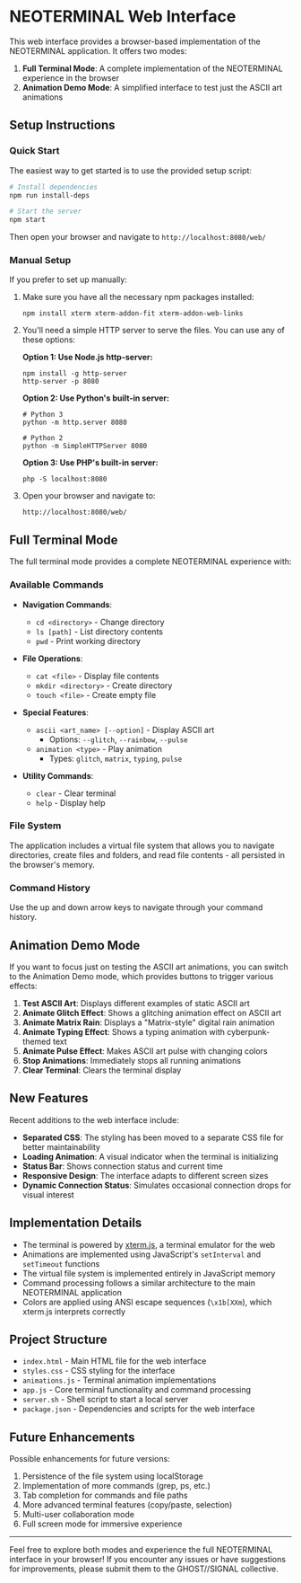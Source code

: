 # NEOTERMINAL Web Interface

This web interface provides a browser-based implementation of the NEOTERMINAL application. It offers two modes:

1. **Full Terminal Mode**: A complete implementation of the NEOTERMINAL experience in the browser
2. **Animation Demo Mode**: A simplified interface to test just the ASCII art animations

## Setup Instructions

### Quick Start

The easiest way to get started is to use the provided setup script:

```bash
# Install dependencies
npm run install-deps

# Start the server
npm start
```

Then open your browser and navigate to `http://localhost:8080/web/`

### Manual Setup

If you prefer to set up manually:

1. Make sure you have all the necessary npm packages installed:
   ```
   npm install xterm xterm-addon-fit xterm-addon-web-links
   ```

2. You'll need a simple HTTP server to serve the files. You can use any of these options:

   **Option 1: Use Node.js http-server:**
   ```
   npm install -g http-server
   http-server -p 8080
   ```

   **Option 2: Use Python's built-in server:**
   ```
   # Python 3
   python -m http.server 8080
   
   # Python 2
   python -m SimpleHTTPServer 8080
   ```

   **Option 3: Use PHP's built-in server:**
   ```
   php -S localhost:8080
   ```

3. Open your browser and navigate to:
   ```
   http://localhost:8080/web/
   ```

## Full Terminal Mode

The full terminal mode provides a complete NEOTERMINAL experience with:

### Available Commands

- **Navigation Commands**:
  - `cd <directory>` - Change directory
  - `ls [path]` - List directory contents
  - `pwd` - Print working directory

- **File Operations**:
  - `cat <file>` - Display file contents
  - `mkdir <directory>` - Create directory
  - `touch <file>` - Create empty file

- **Special Features**:
  - `ascii <art_name> [--option]` - Display ASCII art
    - Options: `--glitch`, `--rainbow`, `--pulse`
  - `animation <type>` - Play animation
    - Types: `glitch`, `matrix`, `typing`, `pulse`

- **Utility Commands**:
  - `clear` - Clear terminal
  - `help` - Display help

### File System

The application includes a virtual file system that allows you to navigate directories, create files and folders, and read file contents - all persisted in the browser's memory.

### Command History

Use the up and down arrow keys to navigate through your command history.

## Animation Demo Mode

If you want to focus just on testing the ASCII art animations, you can switch to the Animation Demo mode, which provides buttons to trigger various effects:

1. **Test ASCII Art**: Displays different examples of static ASCII art
2. **Animate Glitch Effect**: Shows a glitching animation effect on ASCII art
3. **Animate Matrix Rain**: Displays a "Matrix-style" digital rain animation
4. **Animate Typing Effect**: Shows a typing animation with cyberpunk-themed text
5. **Animate Pulse Effect**: Makes ASCII art pulse with changing colors
6. **Stop Animations**: Immediately stops all running animations
7. **Clear Terminal**: Clears the terminal display

## New Features

Recent additions to the web interface include:

- **Separated CSS**: The styling has been moved to a separate CSS file for better maintainability
- **Loading Animation**: A visual indicator when the terminal is initializing
- **Status Bar**: Shows connection status and current time
- **Responsive Design**: The interface adapts to different screen sizes
- **Dynamic Connection Status**: Simulates occasional connection drops for visual interest

## Implementation Details

- The terminal is powered by [xterm.js](https://xtermjs.org/), a terminal emulator for the web
- Animations are implemented using JavaScript's `setInterval` and `setTimeout` functions
- The virtual file system is implemented entirely in JavaScript memory
- Command processing follows a similar architecture to the main NEOTERMINAL application
- Colors are applied using ANSI escape sequences (`\x1b[XXm`), which xterm.js interprets correctly

## Project Structure

- `index.html` - Main HTML file for the web interface
- `styles.css` - CSS styling for the interface
- `animations.js` - Terminal animation implementations
- `app.js` - Core terminal functionality and command processing
- `server.sh` - Shell script to start a local server
- `package.json` - Dependencies and scripts for the web interface

## Future Enhancements

Possible enhancements for future versions:

1. Persistence of the file system using localStorage
2. Implementation of more commands (grep, ps, etc.)
3. Tab completion for commands and file paths
4. More advanced terminal features (copy/paste, selection)
5. Multi-user collaboration mode
6. Full screen mode for immersive experience

---

Feel free to explore both modes and experience the full NEOTERMINAL interface in your browser! If you encounter any issues or have suggestions for improvements, please submit them to the GHOST//SIGNAL collective. 